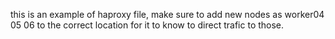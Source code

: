 this is an example of haproxy file, make sure to add new nodes as worker04 05 06
to the correct location for it to know to direct trafic to those.
